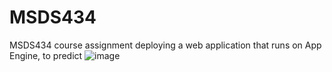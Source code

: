 # MSDS434
MSDS434 course assignment
deploying a web application that runs on App Engine, to predict 
![image](https://user-images.githubusercontent.com/6859309/111092165-4ab98380-8503-11eb-98dd-f654da473c95.png)

